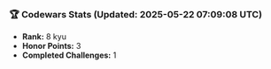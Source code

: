 ### 🏆 Codewars Stats (Updated: 2025-05-22 07:09:08 UTC)

- **Rank:** 8 kyu
- **Honor Points:** 3
- **Completed Challenges:** 1
